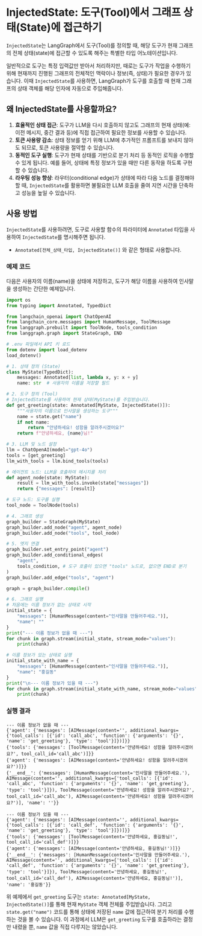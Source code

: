 # InjectedState: 도구(Tool)에서 그래프 상태(State)에 접근하기

`InjectedState`는 LangGraph에서 도구(Tool)를 정의할 때, 해당 도구가 현재 그래프의 전체 상태(state)에 접근할 수 있도록 해주는 특별한 타입 어노테이션입니다.

일반적으로 도구는 특정 입력값만 받아서 처리하지만, 때로는 도구가 작업을 수행하기 위해 현재까지 진행된 그래프의 전체적인 맥락이나 정보(즉, 상태)가 필요한 경우가 있습니다. 이때 `InjectedState`를 사용하면, LangGraph가 도구를 호출할 때 현재 그래프의 상태 객체를 해당 인자에 자동으로 주입해줍니다.

## 왜 InjectedState를 사용할까요?

1. **효율적인 상태 접근**: 도구가 LLM을 다시 호출하지 않고도 그래프의 현재 상태(예: 이전 메시지, 중간 결과 등)에 직접 접근하여 필요한 정보를 사용할 수 있습니다.
2. **토큰 사용량 감소**: 상태 정보를 얻기 위해 LLM에 추가적인 프롬프트를 보내지 않아도 되므로, 토큰 사용량을 절약할 수 있습니다.
3. **동적인 도구 실행**: 도구가 현재 상태를 기반으로 분기 처리 등 동적인 로직을 수행할 수 있게 됩니다. 예를 들어, 상태에 특정 정보가 있을 때만 다른 동작을 하도록 구현할 수 있습니다.
4. **라우팅 성능 향상**: 라우터(conditional edge)가 상태에 따라 다음 노드를 결정해야 할 때, `InjectedState`를 활용하면 불필요한 LLM 호출을 줄여 지연 시간을 단축하고 성능을 높일 수 있습니다.

## 사용 방법

`InjectedState`를 사용하려면, 도구로 사용할 함수의 파라미터에 `Annotated` 타입을 사용하여 `InjectedState`를 명시해주면 됩니다.

- `Annotated[전체_상태_타입, InjectedState()]` 와 같은 형태로 사용합니다.

### 예제 코드

다음은 사용자의 이름(name)을 상태에 저장하고, 도구가 해당 이름을 사용하여 인사말을 생성하는 간단한 예제입니다.

```python
import os
from typing import Annotated, TypedDict

from langchain_openai import ChatOpenAI
from langchain_core.messages import HumanMessage, ToolMessage
from langgraph.prebuilt import ToolNode, tools_condition
from langgraph.graph import StateGraph, END

# .env 파일에서 API 키 로드
from dotenv import load_dotenv
load_dotenv()

# 1. 상태 정의 (State)
class MyState(TypedDict):
    messages: Annotated[list, lambda x, y: x + y]
    name: str  # 사용자의 이름을 저장할 필드

# 2. 도구 정의 (Tool)
# InjectedState를 사용하여 현재 상태(MyState)를 주입받습니다.
def get_greeting(state: Annotated[MyState, InjectedState()]):
    """사용자의 이름으로 인사말을 생성하는 도구"""
    name = state.get("name")
    if not name:
        return "안녕하세요! 성함을 알려주시겠어요?"
    return f"안녕하세요, {name}님!"

# 3. LLM 및 노드 설정
llm = ChatOpenAI(model="gpt-4o")
tools = [get_greeting]
llm_with_tools = llm.bind_tools(tools)

# 에이전트 노드: LLM을 호출하여 메시지를 처리
def agent_node(state: MyState):
    result = llm_with_tools.invoke(state["messages"])
    return {"messages": [result]}

# 도구 노드: 도구를 실행
tool_node = ToolNode(tools)

# 4. 그래프 생성
graph_builder = StateGraph(MyState)
graph_builder.add_node("agent", agent_node)
graph_builder.add_node("tools", tool_node)

# 5. 엣지 연결
graph_builder.set_entry_point("agent")
graph_builder.add_conditional_edges(
    "agent",
    tools_condition, # 도구 호출이 있으면 "tools" 노드로, 없으면 END로 분기
)
graph_builder.add_edge("tools", "agent")

graph = graph_builder.compile()

# 6. 그래프 실행
# 처음에는 이름 정보가 없는 상태로 시작
initial_state = {
    "messages": [HumanMessage(content="인사말을 만들어주세요.")],
    "name": "" 
}
print("--- 이름 정보가 없을 때 ---")
for chunk in graph.stream(initial_state, stream_mode="values"):
    print(chunk)

# 이름 정보가 있는 상태로 실행
initial_state_with_name = {
    "messages": [HumanMessage(content="인사말을 만들어주세요.")],
    "name": "홍길동"
}
print("\n--- 이름 정보가 있을 때 ---")
for chunk in graph.stream(initial_state_with_name, stream_mode="values"):
    print(chunk)

```

### 실행 결과

```
--- 이름 정보가 없을 때 ---
{'agent': {'messages': [AIMessage(content='', additional_kwargs={'tool_calls': [{'id': 'call_abc', 'function': {'arguments': '{}', 'name': 'get_greeting'}, 'type': 'tool'}]})]}}
{'tools': {'messages': [ToolMessage(content='안녕하세요! 성함을 알려주시겠어요?', tool_call_id='call_abc')]}}
{'agent': {'messages': [AIMessage(content='안녕하세요! 성함을 알려주시겠어요?')]}}
{'__end__': {'messages': [HumanMessage(content='인사말을 만들어주세요.'), AIMessage(content='', additional_kwargs={'tool_calls': [{'id': 'call_abc', 'function': {'arguments': '{}', 'name': 'get_greeting'}, 'type': 'tool'}]}), ToolMessage(content='안녕하세요! 성함을 알려주시겠어요?', tool_call_id='call_abc'), AIMessage(content='안녕하세요! 성함을 알려주시겠어요?')], 'name': ''}}

--- 이름 정보가 있을 때 ---
{'agent': {'messages': [AIMessage(content='', additional_kwargs={'tool_calls': [{'id': 'call_def', 'function': {'arguments': '{}', 'name': 'get_greeting'}, 'type': 'tool'}]})]}}
{'tools': {'messages': [ToolMessage(content='안녕하세요, 홍길동님!', tool_call_id='call_def')]}}
{'agent': {'messages': [AIMessage(content='안녕하세요, 홍길동님!')]}}
{'__end__': {'messages': [HumanMessage(content='인사말을 만들어주세요.'), AIMessage(content='', additional_kwargs={'tool_calls': [{'id': 'call_def', 'function': {'arguments': '{}', 'name': 'get_greeting'}, 'type': 'tool'}]}), ToolMessage(content='안녕하세요, 홍길동님!', tool_call_id='call_def'), AIMessage(content='안녕하세요, 홍길동님!')], 'name': '홍길동'}}
```

위 예제에서 `get_greeting` 도구는 `state: Annotated[MyState, InjectedState()]`를 통해 현재 `MyState` 객체 전체를 주입받습니다. 그리고 `state.get("name")` 코드를 통해 상태에 저장된 `name` 값에 접근하여 분기 처리를 수행하는 것을 볼 수 있습니다. 이 과정에서 LLM은 `get_greeting` 도구를 호출하라는 결정만 내렸을 뿐, `name` 값을 직접 다루지는 않았습니다.
